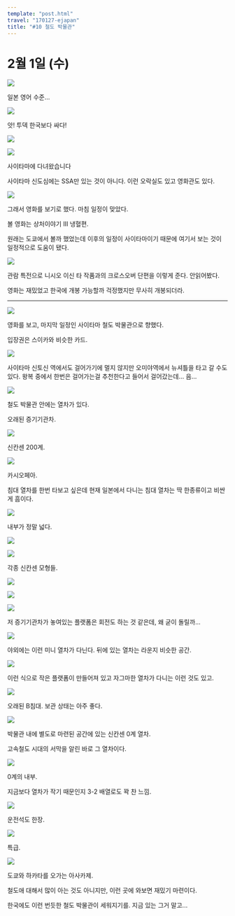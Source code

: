 ```yaml
---
template: "post.html"
travel: "170127-ejapan"
title: "#10 철도 박물관"
---
```


# 2월 1일 (수)

![](/170127-ejapan/10_01.jpg)

일본 영어 수준...

![](/170127-ejapan/10_02.jpg)

앗! 투덱 한국보다 싸다!

![](/170127-ejapan/10_03.jpg)

![](/170127-ejapan/10_04.jpg)

사이타마에 다녀왔습니다

사이타마 신도심에는 SSA만 있는 것이 아니다. 이런 오락실도 있고 영화관도 있다.

![](/170127-ejapan/10_05.jpg)

그래서 영화를 보기로 했다. 마침 일정이 맞았다.

볼 영화는 상처이야기 III 냉혈편.

원래는 도쿄에서 볼까 했었는데 이후의 일정이 사이타마이기 때문에 여기서 보는 것이 일정적으로 도움이 됐다.

![](/170127-ejapan/10_06.jpg)

관람 특전으로 니시오 이신 타 작품과의 크로스오버 단편을 이렇게 준다.
안읽어봤다.

영화는 재밌었고 한국에 개봉 가능할까 걱정했지만 무사히 개봉되더라.

---

![](/170127-ejapan/10_07.jpg)

영화를 보고, 마지막 일정인 사이타마 철도 박물관으로 향했다.

입장권은 스이카와 비슷한 카드.

![](/170127-ejapan/10_08.jpg)

사이타마 신토신 역에서도 걸어가기에 멀지 않지만 오미야역에서 뉴셔틀을 타고 갈 수도 있다.
왕복 중에서 한번은 걸어가는걸 추천한다고 들어서 걸어갔는데... 음...

![](/170127-ejapan/10_09.jpg)

철도 박물관 안에는 열차가 있다.

오래된 증기기관차.

![](/170127-ejapan/10_10.jpg)

신칸센 200계.

![](/170127-ejapan/10_11.jpg)

카시오페아.

침대 열차를 한번 타보고 싶은데 현재 일본에서 다니는 침대 열차는 딱 한종류이고 비싼게 흠이다.

![](/170127-ejapan/10_12.jpg)

내부가 정말 넓다.

![](/170127-ejapan/10_13.jpg)

![](/170127-ejapan/10_14.jpg)

각종 신칸센 모형들.

![](/170127-ejapan/10_15.jpg)

![](/170127-ejapan/10_16.jpg)

![](/170127-ejapan/10_17.jpg)

저 증기기관차가 놓여있는 플랫폼은 회전도 하는 것 같은데, 왜 굳이 돌릴까...

![](/170127-ejapan/10_18.jpg)

야외에는 이런 미니 열차가 다닌다. 뒤에 있는 열차는 라운지 비슷한 공간.

![](/170127-ejapan/10_19.jpg)

이런 식으로 작은 플랫폼이 만들어져 있고 자그마한 열차가 다니는 이런 것도 있고.

![](/170127-ejapan/10_20.jpg)

오래된 B침대. 보관 상태는 아주 좋다.

![](/170127-ejapan/10_21.jpg)

박물관 내에 별도로 마련된 공간에 있는 신칸센 0계 열차.

고속철도 시대의 서막을 알린 바로 그 열차이다.

![](/170127-ejapan/10_22.jpg)

0계의 내부.

지금보다 열차가 작기 때문인지 3-2 배열로도 꽉 찬 느낌.

![](/170127-ejapan/10_23.jpg)

운전석도 한장.

![](/170127-ejapan/10_24.jpg)

특급.

![](/170127-ejapan/10_25.jpg)

도쿄와 하카타를 오가는 아사카제.

철도애 대해서 많이 아는 것도 아니지만, 이런 곳에 와보면 재밌기 마련이다.

한국에도 이런 번듯한 철도 박물관이 세워지기를.
지금 있는 그거 말고...
